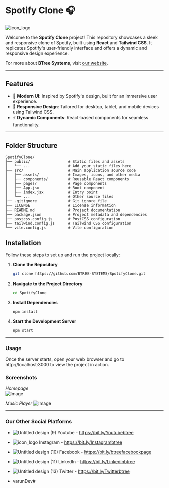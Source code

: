 # Spotify Clone 🎧

![icon_logo](https://github.com/varun-FSDeveloper/BTreeFlight/assets/153975508/7b010aed-1466-46e3-8636-891bf59dcb25)

Welcome to the **Spotify Clone** project! This repository showcases a sleek and responsive clone of Spotify, built using **React** and **Tailwind CSS**. It replicates Spotify's user-friendly interface and offers a dynamic and responsive design experience.

For more about **BTree Systems**, visit [our website](https://btreesystems.com).

---

## Features

- 🎨 **Modern UI**: Inspired by Spotify's design, built for an immersive user experience.  
- 📱 **Responsive Design**: Tailored for desktop, tablet, and mobile devices using Tailwind CSS.  
- ⚡ **Dynamic Components**: React-based components for seamless functionality.  

---

## Folder Structure

```plaintext
SpotifyClone/
├── public/                 # Static files and assets
│   └── ...                 # Add your static files here
├── src/                    # Main application source code
│   ├── assets/             # Images, icons, and other media
│   ├── components/         # Reusable React components
│   ├── pages/              # Page components
│   ├── App.jsx             # Root component
│   ├── index.jsx           # Entry point
│   └── ...                 # Other source files
├── .gitignore              # Git ignore file
├── LICENSE                 # License information
├── README.md               # Project documentation
├── package.json            # Project metadata and dependencies
├── postcss.config.js       # PostCSS configuration
├── tailwind.config.js      # Tailwind CSS configuration
└── vite.config.js          # Vite configuration

```

## Installation
Follow these steps to set up and run the project locally:

1. **Clone the Repository**  
   ```bash
   git clone https://github.com/BTREE-SYSTEMS/SpotifyClone.git

2. **Navigate to the Project Directory**  
   ```bash
   cd SpotifyClone

3. **Install Dependencies**  
   ```bash
   npm install

4. **Start the Development Server**  
   ```bash
   npm start

---

### Usage  
Once the server starts, open your web browser and go to http://localhost:3000 to view the project in action.

### Screenshots  

*Homepage*  
![Image](https://github.com/user-attachments/assets/4367fe3d-99ba-4905-a35e-a8cef695ecf9)

*Music Player*
![Image](https://github.com/user-attachments/assets/3b044736-6779-4176-a617-c968af016973) 


---

### Our Other Social Platforms

- ![Untitled design (9)](https://github.com/varun-FSDeveloper/BTreeFlight/assets/153975508/33ae95e1-c4d7-47d3-a160-90a6f060896b) Youtube - https://bit.ly/Youtubebtree
- ![icon_logo](https://github.com/varun-FSDeveloper/BTreeFlight/assets/153975508/948141f8-8cdc-4ef1-9615-0fb06cd35574) Instagram - https://bit.ly/Instagrambtree 
- ![Untitled design (10)](https://github.com/varun-FSDeveloper/BTreeFlight/assets/153975508/51189b66-5f75-43fc-a992-dca4805152a0) Facebook - https://bit.ly/btreefacebookpage 
- ![Untitled design (11)](https://github.com/varun-FSDeveloper/BTreeFlight/assets/153975508/0177cf07-7034-41fb-a41c-e292b2eea000) LinkedIn - https://bit.ly/Linkedinbtree 
- ![Untitled design (13)](https://github.com/varun-FSDeveloper/BTreeFlight/assets/153975508/81b02b10-6291-4aeb-8f14-d3f296f2698b) Twitter - https://bit.ly/Twitterbtree 


- varunDev#
